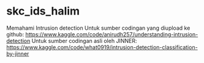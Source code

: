 # skc_ids_halim
Memahami Intrusion detection
Untuk sumber codingan yang diupload ke github: https://www.kaggle.com/code/anirudh257/understanding-intrusion-detection
Untuk sumber codingan asli oleh JINNER: https://www.kaggle.com/code/what0919/intrusion-detection-classification-by-jinner
